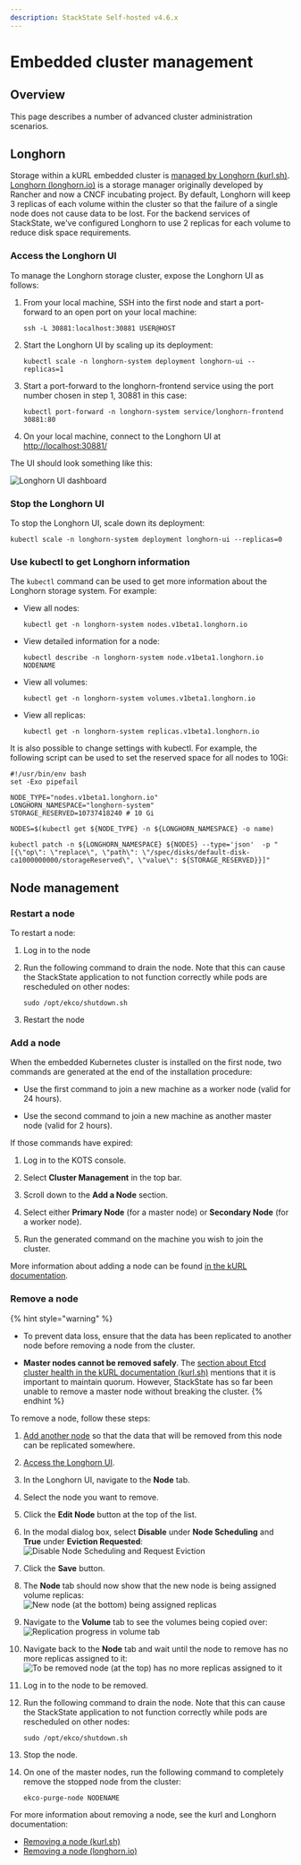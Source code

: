 ```yaml
---
description: StackState Self-hosted v4.6.x
---
```


# Embedded cluster management

## Overview

This page describes a number of advanced cluster administration scenarios.

## Longhorn

Storage within a kURL embedded cluster is [managed by Longhorn \(kurl.sh\)](https://kurl.sh/docs/add-ons/longhorn). [Longhorn \(longhorn.io\)](https://longhorn.io) is a storage manager originally developed by Rancher and now a CNCF incubating project. By default, Longhorn will keep 3 replicas of each volume within the cluster so that the failure of a single node does not cause data to be lost. For the backend services of StackState, we've configured Longhorn to use 2 replicas for each volume to reduce disk space requirements.

### Access the Longhorn UI

To manage the Longhorn storage cluster, expose the Longhorn UI as follows:

1. From your local machine, SSH into the first node and start a port-forward to an open port on your local machine:
    ```
    ssh -L 30881:localhost:30881 USER@HOST
    ```

1. Start the Longhorn UI by scaling up its deployment:
    ```
    kubectl scale -n longhorn-system deployment longhorn-ui --replicas=1
    ```

1. Start a port-forward to the longhorn-frontend service using the port number chosen in step 1, 30881 in this case:
    ```
    kubectl port-forward -n longhorn-system service/longhorn-frontend 30881:80
    ```

1. On your local machine, connect to the Longhorn UI at [http://localhost:30881/](http://localhost:30881/)

The UI should look something like this:

![Longhorn UI dashboard](/.gitbook/assets/kurl-longhorn-ui-dashboard.png)

### Stop the Longhorn UI

To stop the Longhorn UI, scale down its deployment:

```
kubectl scale -n longhorn-system deployment longhorn-ui --replicas=0
```

### Use kubectl to get Longhorn information

The `kubectl` command can be used to get more information about the Longhorn storage system. For example:

* View all nodes:
    ```
    kubectl get -n longhorn-system nodes.v1beta1.longhorn.io
    ```

* View detailed information for a node:
    ```
    kubectl describe -n longhorn-system node.v1beta1.longhorn.io NODENAME
    ```

* View all volumes:
    ```
    kubectl get -n longhorn-system volumes.v1beta1.longhorn.io
    ```

* View all replicas:
    ```
    kubectl get -n longhorn-system replicas.v1beta1.longhorn.io
    ```

It is also possible to change settings with kubectl. For example, the following script can be used to set the reserved space for all nodes to 10Gi:
```
#!/usr/bin/env bash
set -Exo pipefail

NODE_TYPE="nodes.v1beta1.longhorn.io"
LONGHORN_NAMESPACE="longhorn-system"
STORAGE_RESERVED=10737418240 # 10 Gi

NODES=$(kubectl get ${NODE_TYPE} -n ${LONGHORN_NAMESPACE} -o name)

kubectl patch -n ${LONGHORN_NAMESPACE} ${NODES} --type='json'  -p "[{\"op\": \"replace\", \"path\": \"/spec/disks/default-disk-ca1000000000/storageReserved\", \"value\": ${STORAGE_RESERVED}}]"
```
## Node management

### Restart a node

To restart a node:

1. Log in to the node

1. Run the following command to drain the node. Note that this can cause the StackState application to not function correctly while pods are rescheduled on other nodes:
    ```
    sudo /opt/ekco/shutdown.sh
    ```

2. Restart the node

### Add a node

When the embedded Kubernetes cluster is installed on the first node, two commands are generated at the end of the installation procedure:

* Use the first command to join a new machine as a worker node (valid for 24 hours).

* Use the second command to join a new machine as another master node (valid for 2 hours).

If those commands have expired:

1. Log in to the KOTS console.

1. Select **Cluster Management** in the top bar.

1. Scroll down to the **Add a Node** section.

1. Select either **Primary Node** (for a master node) or **Secondary Node** (for a worker node).

1. Run the generated command on the machine you wish to join the cluster.

More information about adding a node can be found [in the kURL documentation](https://kurl.sh/docs/install-with-kurl/adding-nodes).

### Remove a node

{% hint style="warning" %}
* To prevent data loss, ensure that the data has been replicated to another node before removing a node from the cluster.

* **Master nodes cannot be removed safely**. The [section about Etcd cluster health in the kURL documentation \(kurl.sh\)](https://kurl.sh/docs/install-with-kurl/adding-nodes#etcd-cluster-health) mentions that it is important to maintain quorum. However, StackState has so far been unable to remove a master node without breaking the cluster.
{% endhint %}

To remove a node, follow these steps:

1. [Add another node](#add-a-node) so that the data that will be removed from this node can be replicated somewhere.

1. [Access the Longhorn UI](#access-the-longhorn-ui).

1. In the Longhorn UI, navigate to the **Node** tab.

1. Select the node you want to remove.

1. Click the **Edit Node** button at the top of the list.

1. In the modal dialog box, select **Disable** under **Node Scheduling** and **True** under **Eviction Requested**:  \
![Disable Node Scheduling and Request Eviction](/.gitbook/assets/kurl-longhorn-ui-remove-node-1.png)

1. Click the **Save** button.

1. The **Node** tab should now show that the new node is being assigned volume replicas:  \
![New node (at the bottom) being assigned replicas](/.gitbook/assets/kurl-longhorn-ui-remove-node-2.png)

1. Navigate to the **Volume** tab to see the volumes being copied over:  \
![Replication progress in volume tab](/.gitbook/assets/kurl-longhorn-ui-remove-node-3.png)

1. Navigate back to the **Node** tab and wait until the node to remove has no more replicas assigned to it:  \
![To be removed node (at the top) has no more replicas assigned to it](/.gitbook/assets/kurl-longhorn-ui-remove-node-4.png)

1. Log in to the node to be removed.

1. Run the following command to drain the node. Note that this can cause the StackState application to not function correctly while pods are rescheduled on other nodes:
    ```
    sudo /opt/ekco/shutdown.sh
    ```

1. Stop the node.

1. On one of the master nodes, run the following command to completely remove the stopped node from the cluster:
    ```
    ekco-purge-node NODENAME
    ```

For more information about removing a node, see the kurl and Longhorn documentation:

* [Removing a node \(kurl.sh\)](https://kurl.sh/docs/install-with-kurl/adding-nodes#removing-a-node) 
* [Removing a node \(longhorn.io\)](https://longhorn.io/docs/1.2.4/volumes-and-nodes/maintenance/#removing-a-node)
